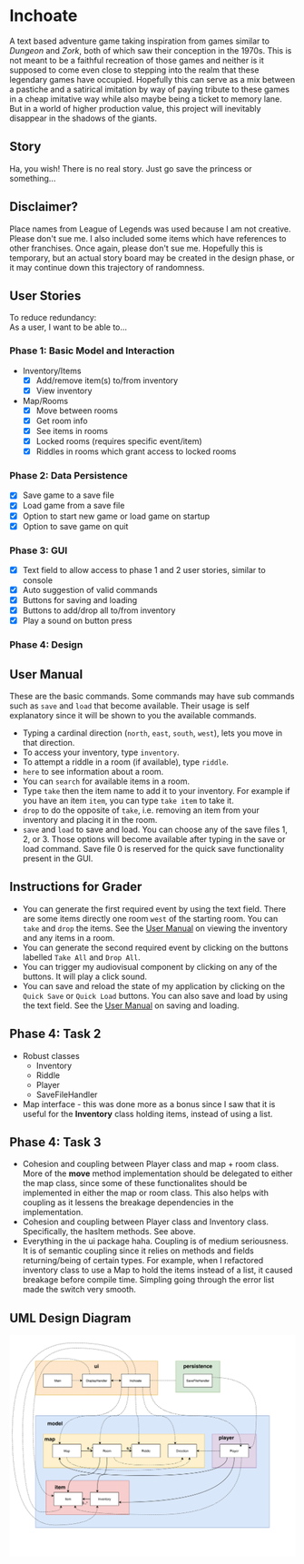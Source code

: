 # Inchoate
A text based adventure game taking inspiration from games similar to *Dungeon* and *Zork*, 
both of which saw their conception in the 1970s. This is not meant to be a faithful recreation
of those games and neither is it supposed to come even close to stepping into the realm that
these legendary games have occupied. Hopefully this can serve as a mix between a pastiche and
a satirical imitation by way of paying tribute to these games in a cheap imitative way while
also maybe being a ticket to memory lane. But in a world of higher production value, this
project will inevitably disappear in the shadows of the giants.
 
## Story
Ha, you wish! There is no real story. Just go save the princess or something...

## Disclaimer?
Place names from League of Legends was used because I am not creative. Please don't sue me.
I also included some items which have references to other franchises. Once again, please don't sue me.
Hopefully this is temporary, but an actual story board may be created in the design phase, or 
it may continue down this trajectory of randomness.

## User Stories
To reduce redundancy:  
As a user, I want to be able to...

### Phase 1: Basic Model and Interaction
- Inventory/Items
    - [X] Add/remove item(s) to/from inventory
    - [X] View inventory
- Map/Rooms
    - [X] Move between rooms
    - [X] Get room info
    - [X] See items in rooms
    - [X] Locked rooms (requires specific event/item)
    - [X] Riddles in rooms which grant access to locked rooms
### Phase 2: Data Persistence
- [X] Save game to a save file
- [X] Load game from a save file
- [X] Option to start new game or load game on startup
- [X] Option to save game on quit
### Phase 3: GUI
- [X] Text field to allow access to phase 1 and 2 user stories, similar to console
- [X] Auto suggestion of valid commands
- [X] Buttons for saving and loading
- [X] Buttons to add/drop all to/from inventory
- [X] Play a sound on button press
### Phase 4: Design

## <a name="user-manual"></a> User Manual
These are the basic commands. Some commands may have sub 
commands such as `save` and `load` that become available. Their usage is self explanatory since it
will be shown to you the available commands.
- Typing a cardinal direction (`north`, `east`, `south`, `west`), lets you move in that direction.
- To access your inventory, type `inventory`.
- To attempt a riddle in a room (if available), type `riddle`.
- `here` to see information about a room.
- You can `search` for available items in a room.
- Type `take` then the item name to add it to your inventory. For example if you have an item `item`,
you can type `take item` to take it.
- `drop` to do the opposite of `take`, i.e. removing an item from your inventory and 
placing it in the room.
- `save` and `load` to save and load. You can choose any of the save files 1, 2, or 3. Those
options will become available after typing in the save or load command. 
Save file 0 is reserved for the quick save functionality present in the GUI.


## Instructions for Grader
- You can generate the first required event by using the text field.
There are some items directly one room `west` of the starting room. 
You can `take` and `drop` the items.
See the [User Manual](#user-manual) on viewing the inventory and any items in a room.
- You can generate the second required event by clicking on the buttons labelled
`Take All` and `Drop All`.
- You can trigger my audiovisual component by clicking on any of the buttons. 
It will play a click sound.
- You can save and reload the state of my application by clicking on the `Quick Save` or `Quick Load` buttons. 
You can also save and load by using the text field. 
See the [User Manual](#user-manual) on saving and loading.

## Phase 4: Task 2
- Robust classes
    - Inventory
    - Riddle
    - Player
    - SaveFileHandler
- Map interface - this was done more as a bonus since I saw that it is useful for the **Inventory** class holding items,
instead of using a list.

## Phase 4: Task 3
- Cohesion and coupling between Player class and map + room class. More of the **move** method implementation should be delegated to either
the map class, since some of these functionalites should be implemented in either the map or room class.
This also helps with coupling as it lessens the breakage dependencies in the implementation.
- Cohesion and coupling between Player class and Inventory class. Specifically, the hasItem methods. See above.
- Everything in the ui package haha. Coupling is of medium seriousness. It is of semantic coupling since it
relies on methods and fields returning/being of certain types. For example, when I refactored inventory class
to use a Map to hold the items instead of a list, it caused breakage before compile time. Simpling going 
through the error list made the switch very smooth.

## UML Design Diagram
![](UML_Design_Diagram.png?raw=true)